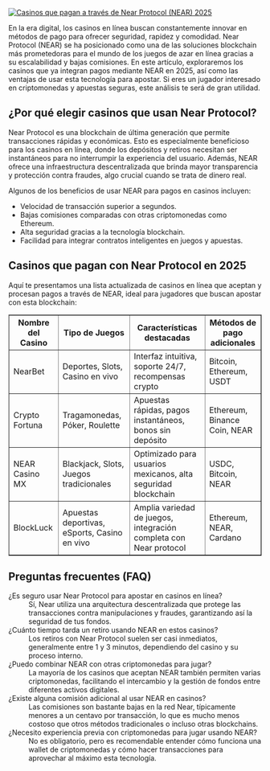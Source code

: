 [![Casinos que pagan a través de Near Protocol (NEAR) 2025](https://123-caf.pages.dev/gitsignup.png)](https://vrmoo.ru/Bt82HjjY)

<p>En la era digital, los casinos en línea buscan constantemente innovar en métodos de pago para ofrecer seguridad, rapidez y comodidad. Near Protocol (NEAR) se ha posicionado como una de las soluciones blockchain más prometedoras para el mundo de los juegos de azar en línea gracias a su escalabilidad y bajas comisiones. En este artículo, exploraremos los casinos que ya integran pagos mediante NEAR en 2025, así como las ventajas de usar esta tecnología para apostar. Si eres un jugador interesado en criptomonedas y apuestas seguras, este análisis te será de gran utilidad.</p>  <h2>¿Por qué elegir casinos que usan Near Protocol?</h2> <p>Near Protocol es una blockchain de última generación que permite transacciones rápidas y económicas. Esto es especialmente beneficioso para los casinos en línea, donde los depósitos y retiros necesitan ser instantáneos para no interrumpir la experiencia del usuario. Además, NEAR ofrece una infraestructura descentralizada que brinda mayor transparencia y protección contra fraudes, algo crucial cuando se trata de dinero real.</p> <p>Algunos de los beneficios de usar NEAR para pagos en casinos incluyen:</p> <ul>   <li>Velocidad de transacción superior a segundos.</li>   <li>Bajas comisiones comparadas con otras criptomonedas como Ethereum.</li>   <li>Alta seguridad gracias a la tecnología blockchain.</li>   <li>Facilidad para integrar contratos inteligentes en juegos y apuestas.</li> </ul>  <h2>Casinos que pagan con Near Protocol en 2025</h2> <p>Aquí te presentamos una lista actualizada de casinos en línea que aceptan y procesan pagos a través de NEAR, ideal para jugadores que buscan apostar con esta blockchain:</p>  <table border="1" cellspacing="0" cellpadding="5">   <thead>     <tr>       <th>Nombre del Casino</th>       <th>Tipo de Juegos</th>       <th>Características destacadas</th>       <th>Métodos de pago adicionales</th>     </tr>   </thead>   <tbody>     <tr>       <td>NearBet</td>       <td>Deportes, Slots, Casino en vivo</td>       <td>Interfaz intuitiva, soporte 24/7, recompensas crypto</td>       <td>Bitcoin, Ethereum, USDT</td>     </tr>     <tr>       <td>Crypto Fortuna</td>       <td>Tragamonedas, Póker, Roulette</td>       <td>Apuestas rápidas, pagos instantáneos, bonos sin depósito</td>       <td>Ethereum, Binance Coin, NEAR</td>     </tr>     <tr>       <td>NEAR Casino MX</td>       <td>Blackjack, Slots, Juegos tradicionales</td>       <td>Optimizado para usuarios mexicanos, alta seguridad blockchain</td>       <td>USDC, Bitcoin, NEAR</td>     </tr>     <tr>       <td>BlockLuck</td>       <td>Apuestas deportivas, eSports, Casino en vivo</td>       <td>Amplia variedad de juegos, integración completa con Near protocol</td>       <td>Ethereum, NEAR, Cardano</td>     </tr>   </tbody> </table>  <h2>Preguntas frecuentes (FAQ)</h2> <dl>   <dt>¿Es seguro usar Near Protocol para apostar en casinos en línea?</dt>   <dd>Sí, Near utiliza una arquitectura descentralizada que protege las transacciones contra manipulaciones y fraudes, garantizando así la seguridad de tus fondos.</dd>    <dt>¿Cuánto tiempo tarda un retiro usando NEAR en estos casinos?</dt>   <dd>Los retiros con Near Protocol suelen ser casi inmediatos, generalmente entre 1 y 3 minutos, dependiendo del casino y su proceso interno.</dd>    <dt>¿Puedo combinar NEAR con otras criptomonedas para jugar?</dt>   <dd>La mayoría de los casinos que aceptan NEAR también permiten varias criptomonedas, facilitando el intercambio y la gestión de fondos entre diferentes activos digitales.</dd>    <dt>¿Existe alguna comisión adicional al usar NEAR en casinos?</dt>   <dd>Las comisiones son bastante bajas en la red Near, típicamente menores a un centavo por transacción, lo que es mucho menos costoso que otros métodos tradicionales o incluso otras blockchains.</dd>    <dt>¿Necesito experiencia previa con criptomonedas para jugar usando NEAR?</dt>   <dd>No es obligatorio, pero es recomendable entender cómo funciona una wallet de criptomonedas y cómo hacer transacciones para aprovechar al máximo esta tecnología.</dd> </dl>